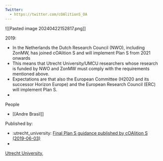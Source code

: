 ```yaml
---
Twitter:
  - https://twitter.com/cOAlitionS_OA
---
```


![[Pasted image 20240422152817.png]]



2019:
- In the Netherlands the Dutch Research Council (NWO), including ZonMW, has joined cOAlition S and will implement Plan S from 2021 onwards
- This means that Utrecht University/UMCU researchers whose research is funded by NWO and ZonMW must comply with the requirements mentioned above.
- Expectations are that also the European Committee (H2020 and its successor Horizon Europe) and the European Research Council (ERC) will implement Plan S.
- 

People
- [[Andre Brasil]]


Published by:
- :utrecht_university: [Final Plan S guidance published by cOAlition S (2019-06-03)](https://www.uu.nl/en/news/final-plan-s-guidance-published-by-coalition-s)
- 


[Utrecht University](https://www.uu.nl/en/news/final-plan-s-guidance-published-by-coalition-s), 
